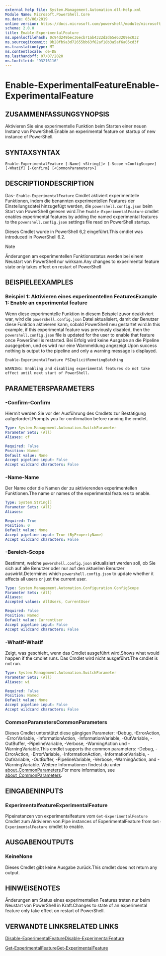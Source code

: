 ```yaml
---
external help file: System.Management.Automation.dll-Help.xml
Module Name: Microsoft.PowerShell.Core
ms.date: 03/06/2019
online version: https://docs.microsoft.com/powershell/module/microsoft.powershell.core/enable-experimentalfeature?view=powershell-6&WT.mc_id=ps-gethelp
schema: 2.0.0
title: Enable-ExperimentalFeature
ms.openlocfilehash: 0c94d249bec36ecb71ab4322d2d65e63209ec032
ms.sourcegitcommit: 9b28fb9a3d72655bb63f62af18b3a5af6a05cd3f
ms.translationtype: MT
ms.contentlocale: de-DE
ms.lasthandoff: 07/07/2020
ms.locfileid: "93216116"
---
```

# <span data-ttu-id="ee464-102">Enable-ExperimentalFeature</span><span class="sxs-lookup"><span data-stu-id="ee464-102">Enable-ExperimentalFeature</span></span>

## <span data-ttu-id="ee464-103">ZUSAMMENFASSUNG</span><span class="sxs-lookup"><span data-stu-id="ee464-103">SYNOPSIS</span></span>
<span data-ttu-id="ee464-104">Aktivieren Sie eine experimentelle Funktion beim Starten einer neuen Instanz von PowerShell.</span><span class="sxs-lookup"><span data-stu-id="ee464-104">Enable an experimental feature on startup of new instance of PowerShell.</span></span>

## <span data-ttu-id="ee464-105">SYNTAX</span><span class="sxs-lookup"><span data-stu-id="ee464-105">SYNTAX</span></span>

```
Enable-ExperimentalFeature [-Name] <String[]> [-Scope <ConfigScope>] [-WhatIf] [-Confirm] [<CommonParameters>]
```

## <span data-ttu-id="ee464-106">DESCRIPTION</span><span class="sxs-lookup"><span data-stu-id="ee464-106">DESCRIPTION</span></span>

<span data-ttu-id="ee464-107">Das- `Enable-ExperimentalFeature` Cmdlet aktiviert experimentelle Funktionen, indem die benannten experimentellen Features der Einstellungsdatei hinzugefügt werden, die `powershell.config.json` beim Start von PowerShell gelesen wird.</span><span class="sxs-lookup"><span data-stu-id="ee464-107">The `Enable-ExperimentalFeature` cmdlet enables experimental features by adding the named experimental features to the `powershell.config.json` settings file read on PowerShell startup.</span></span>

<span data-ttu-id="ee464-108">Dieses Cmdlet wurde in PowerShell 6,2 eingeführt.</span><span class="sxs-lookup"><span data-stu-id="ee464-108">This cmdlet was introduced in PowerShell 6.2.</span></span>

> [!NOTE]
> <span data-ttu-id="ee464-109">Änderungen am experimentellen Funktionsstatus werden bei einem Neustart von PowerShell nur wirksam.</span><span class="sxs-lookup"><span data-stu-id="ee464-109">Any changes to experimental feature state only takes effect on restart of PowerShell</span></span>

## <span data-ttu-id="ee464-110">BEISPIELE</span><span class="sxs-lookup"><span data-stu-id="ee464-110">EXAMPLES</span></span>

### <span data-ttu-id="ee464-111">Beispiel 1: Aktivieren eines experimentellen Features</span><span class="sxs-lookup"><span data-stu-id="ee464-111">Example 1: Enable an experimental feature</span></span>

<span data-ttu-id="ee464-112">Wenn diese experimentelle Funktion in diesem Beispiel zuvor deaktiviert war, wird die `powershell.config.json` Datei aktualisiert, damit der Benutzer diese Funktion aktivieren kann, sobald PowerShell neu gestartet wird.</span><span class="sxs-lookup"><span data-stu-id="ee464-112">In this example, if this experimental feature was previously disabled, then the `powershell.config.json` file is updated for the user to enable that feature once PowerShell is restarted.</span></span>
<span data-ttu-id="ee464-113">Bei Erfolg wird keine Ausgabe an die Pipeline ausgegeben, und es wird nur eine Warnmeldung angezeigt.</span><span class="sxs-lookup"><span data-stu-id="ee464-113">Upon success nothing is output to the pipeline and only a warning message is displayed.</span></span>

```powershell
Enable-ExperimentalFeature PSImplicitRemotingBatching
```

```Output
WARNING: Enabling and disabling experimental features do not take effect until next start of PowerShell.
```

## <span data-ttu-id="ee464-114">PARAMETERS</span><span class="sxs-lookup"><span data-stu-id="ee464-114">PARAMETERS</span></span>

### <span data-ttu-id="ee464-115">-Confirm</span><span class="sxs-lookup"><span data-stu-id="ee464-115">-Confirm</span></span>

<span data-ttu-id="ee464-116">Hiermit werden Sie vor der Ausführung des Cmdlets zur Bestätigung aufgefordert.</span><span class="sxs-lookup"><span data-stu-id="ee464-116">Prompts you for confirmation before running the cmdlet.</span></span>

```yaml
Type: System.Management.Automation.SwitchParameter
Parameter Sets: (All)
Aliases: cf

Required: False
Position: Named
Default value: None
Accept pipeline input: False
Accept wildcard characters: False
```

### <span data-ttu-id="ee464-117">-Name</span><span class="sxs-lookup"><span data-stu-id="ee464-117">-Name</span></span>

<span data-ttu-id="ee464-118">Der Name oder die Namen der zu aktivierenden experimentellen Funktionen.</span><span class="sxs-lookup"><span data-stu-id="ee464-118">The name or names of the experimental features to enable.</span></span>

```yaml
Type: System.String[]
Parameter Sets: (All)
Aliases:

Required: True
Position: 0
Default value: None
Accept pipeline input: True (ByPropertyName)
Accept wildcard characters: False
```

### <span data-ttu-id="ee464-119">-Bereich</span><span class="sxs-lookup"><span data-stu-id="ee464-119">-Scope</span></span>

<span data-ttu-id="ee464-120">Bestimmt, welche `powershell.config.json` aktualisiert werden soll, ob Sie sich auf alle Benutzer oder nur auf den aktuellen Benutzer auswirkt.</span><span class="sxs-lookup"><span data-stu-id="ee464-120">Determines which `powershell.config.json` to update whether it affects all users or just the current user.</span></span>

```yaml
Type: System.Management.Automation.Configuration.ConfigScope
Parameter Sets: (All)
Aliases:
Accepted values: AllUsers, CurrentUser

Required: False
Position: Named
Default value: CurrentUser
Accept pipeline input: False
Accept wildcard characters: False
```

### <span data-ttu-id="ee464-121">-WhatIf</span><span class="sxs-lookup"><span data-stu-id="ee464-121">-WhatIf</span></span>

<span data-ttu-id="ee464-122">Zeigt, was geschieht, wenn das Cmdlet ausgeführt wird.</span><span class="sxs-lookup"><span data-stu-id="ee464-122">Shows what would happen if the cmdlet runs.</span></span>
<span data-ttu-id="ee464-123">Das Cmdlet wird nicht ausgeführt.</span><span class="sxs-lookup"><span data-stu-id="ee464-123">The cmdlet is not run.</span></span>

```yaml
Type: System.Management.Automation.SwitchParameter
Parameter Sets: (All)
Aliases: wi

Required: False
Position: Named
Default value: None
Accept pipeline input: False
Accept wildcard characters: False
```

### <span data-ttu-id="ee464-124">CommonParameters</span><span class="sxs-lookup"><span data-stu-id="ee464-124">CommonParameters</span></span>

<span data-ttu-id="ee464-125">Dieses Cmdlet unterstützt diese gängigen Parameter: -Debug, -ErrorAction, -ErrorVariable, -InformationAction, -InformationVariable, -OutVariable, -OutBuffer, -PipelineVariable, -Verbose, -WarningAction und -WarningVariable.</span><span class="sxs-lookup"><span data-stu-id="ee464-125">This cmdlet supports the common parameters: -Debug, -ErrorAction, -ErrorVariable, -InformationAction, -InformationVariable, -OutVariable, -OutBuffer, -PipelineVariable, -Verbose, -WarningAction, and -WarningVariable.</span></span> <span data-ttu-id="ee464-126">Weitere Informationen findest du unter [about_CommonParameters](https://go.microsoft.com/fwlink/?LinkID=113216).</span><span class="sxs-lookup"><span data-stu-id="ee464-126">For more information, see [about_CommonParameters](https://go.microsoft.com/fwlink/?LinkID=113216).</span></span>

## <span data-ttu-id="ee464-127">EINGABEN</span><span class="sxs-lookup"><span data-stu-id="ee464-127">INPUTS</span></span>

### <span data-ttu-id="ee464-128">Experimentalfeature</span><span class="sxs-lookup"><span data-stu-id="ee464-128">ExperimentalFeature</span></span>

<span data-ttu-id="ee464-129">Pipeinstanzen von experimentalfeature vom `Get-ExperimentalFeature` Cmdlet zum Aktivieren von.</span><span class="sxs-lookup"><span data-stu-id="ee464-129">Pipe instances of ExperimentalFeature from `Get-ExperimentalFeature` cmdlet to enable.</span></span>

## <span data-ttu-id="ee464-130">AUSGABEN</span><span class="sxs-lookup"><span data-stu-id="ee464-130">OUTPUTS</span></span>

### <span data-ttu-id="ee464-131">Keine</span><span class="sxs-lookup"><span data-stu-id="ee464-131">None</span></span>

<span data-ttu-id="ee464-132">Dieses Cmdlet gibt keine Ausgabe zurück.</span><span class="sxs-lookup"><span data-stu-id="ee464-132">This cmdlet does not return any output.</span></span>

## <span data-ttu-id="ee464-133">HINWEISE</span><span class="sxs-lookup"><span data-stu-id="ee464-133">NOTES</span></span>

<span data-ttu-id="ee464-134">Änderungen am Status eines experimentellen Features treten nur beim Neustart von PowerShell in Kraft.</span><span class="sxs-lookup"><span data-stu-id="ee464-134">Changes to state of an experimental feature only take effect on restart of PowerShell.</span></span>

## <span data-ttu-id="ee464-135">VERWANDTE LINKS</span><span class="sxs-lookup"><span data-stu-id="ee464-135">RELATED LINKS</span></span>

[<span data-ttu-id="ee464-136">Disable-ExperimentalFeature</span><span class="sxs-lookup"><span data-stu-id="ee464-136">Disable-ExperimentalFeature</span></span>](Disable-ExperimentalFeature.md)

[<span data-ttu-id="ee464-137">Get-ExperimentalFeature</span><span class="sxs-lookup"><span data-stu-id="ee464-137">Get-ExperimentalFeature</span></span>](Get-ExperimentalFeature.md)
